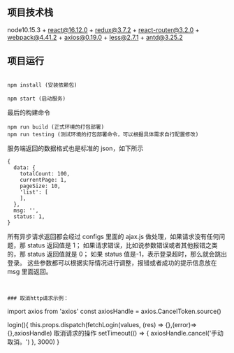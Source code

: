 <!--
 * @Author: nigel
 * @Date: 2020-09-03 15:54:51
 * @LastEditTime: 2021-03-20 09:13:41
-->

## 项目技术栈

node10.15.3 + react@16.12.0 + redux@3.7.2 + react-router@3.2.0 + webpack@4.41.2 + axios@0.19.0 + less@2.7.1 + antd@3.25.2

## 项目运行

```

npm install (安装依赖包)

npm start (启动服务)

```

最后的构建命令

```
npm run build (正式环境的打包部署)
npm run testing (测试环境的打包部署命令，可以根据具体需求自行配置修改)

```

服务端返回的数据格式也是标准的 json，如下所示

```
{
  data: {
    totalCount: 100,
    currentPage: 1,
    pageSize: 10,
    'list': [
    ],
  },
  msg: '',
  status: 1,
}

```

所有异步请求返回都会经过 configs 里面的 ajax.js 做处理，如果请求没有任何问题，那 status 返回值是 1；
如果请求错误，比如说参数错误或者其他报错之类的，那 status 返回值就是 0；
如果 status 值是-1，表示登录超时，那么就会跳出登录。
这些参数都可以根据实际情况进行调整，报错或者成功的提示信息放在 msg 里面返回。

```


### 取消http请求示例：
```

import axios from 'axios'
const axiosHandle = axios.CancelToken.source()

login(){
this.props.dispatch(fetchLogin(values, (res) => {},(error)=>{},axiosHandle)
取消请求的操作
setTimeout(() => {
axiosHandle.cancel('手动取消。')
}, 3000)
}

```

```
